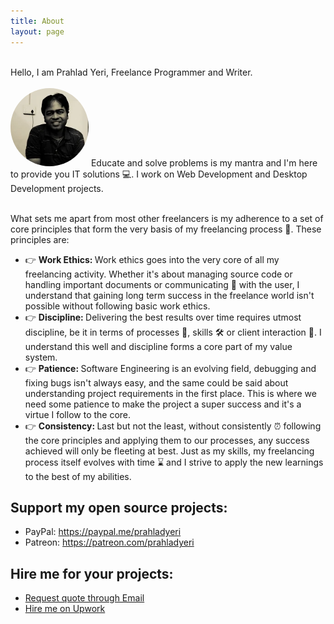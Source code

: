```yaml
---
title: About
layout: page
---
```


<div>
<p>
<br>
Hello, I am Prahlad Yeri, Freelance Programmer and Writer.<br><br>
<img class='about-image right-aligned' alt='Prahlad Yeri' style='max-width:125px; border-radius:100px;' src='/uploads/prahlad_yeri_170p.webp'>
Educate and solve problems is my mantra and I'm here to provide you IT solutions &#128187;. I work on Web Development and Desktop Development projects.<br><br>

What sets me apart from most other freelancers is my adherence to a set of core principles that form the very basis of my freelancing process &#128215;. These principles are:
</p>
<p class='text-left'>
<ul class='text-left'>
<li>&#128073; <b>Work Ethics: </b>Work ethics goes into the very core of all my freelancing activity. Whether it's about managing source code or handling important documents or communicating &#128233; with the user, I understand that gaining long term success in the freelance world isn't possible without following basic work ethics.</li>
<li>&#128073; <b>Discipline: </b>Delivering the best results over time requires utmost discipline, be it in terms of processes &#128215;, skills &#128736; or client interaction &#128233;. I understand this well and discipline forms a core part of my value system.</li>
<li>&#128073; <b>Patience: </b>Software Engineering is an evolving field, debugging and fixing bugs isn't always easy, and the same could be said about understanding project requirements in the first place. This is where we need some patience to make the project a super success and it's a virtue I follow to the core.</li>
<li>&#128073; <b>Consistency: </b>Last but not the least, without consistently &#9200; following the core principles and applying them to our processes, any success achieved will only be fleeting at best. Just as my skills, my freelancing process itself evolves with time &#8987; and I strive to apply the new learnings to the best of my abilities.</li>
</ul>
</p>
<!--
<a class="btn btn-success btn-lg" href="https://www.upwork.com/freelancers/~01e977ff45b62e031c">&#128073; Hire me on Upwork</a>
<br>
<a class="btn btn-info btn-lg" href="mailto:prahladyeri@yahoo.com">&#128073; Send me an Email</a>
<br><br><br>
-->
</div>

## Support my open source projects:

- PayPal: <https://paypal.me/prahladyeri>
- Patreon: <https://patreon.com/prahladyeri>

## Hire me for your projects:

- [Request quote through Email](mailto:prahladyeri@yahoo.com)
- [Hire me on Upwork](https://www.upwork.com/freelancers/~01e977ff45b62e031c)